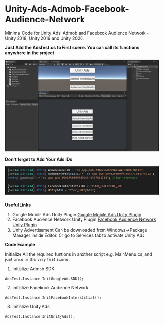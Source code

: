 # Unity-Ads-Admob-Facebook-Audience-Network
Minimal Code for Unity Ads, Admob and Facebook Audience Network - Unity 2018, Unity 2019 and Unity 2020.

**Just Add the AdsTest.cs to First scene. You can call its functions anywhere in the project.**

![Demo Scene](A1.png)

**Don't forget to Add Your Ads IDs**

![Demo Scene](A2.png)

**Useful Links**

1. Google Mobile Ads Unity Plugin
[Google Mobile Ads Unity Plugin](https://github.com/googleads/googleads-mobile-unity/releases)
2. Facebook Audience Network Unity Plugin
[Facebook Audience Network Unity Plugin](https://developers.facebook.com/docs/audience-network/guides/adding-sdk/unity/)
3. Unity Advertisement Can be downloaded from Windows->Package Manager inside Editor. Or go to Services tab to activate Unity Ads

**Code Example**

Initialize All the required funtions in another script e.g. MainMenu.cs, and just once in the very first scene.

1. Initialize Admob SDK

`AdsTest.Instance.InitGoogleAdsSDK();`

2. Initialize Facebook Audience Network

`AdsTest.Instance.InitFacebookInterstitial();`

3. Initialize Unity Ads

`AdsTest.Instance.InitUnityAds();`


